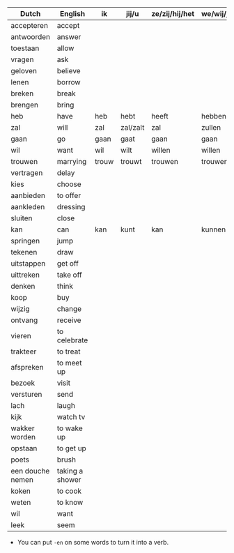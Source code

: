 | Dutch            | English         | ik    | jij/u    | ze/zij/hij/het | we/wij/jullie/u/zij |
|------------------|-----------------|-------|----------|----------------|---------------------|
| accepteren       | accept          |       |          |                |                     |
| antwoorden       | answer          |       |          |                |                     |
| toestaan         | allow           |       |          |                |                     |
| vragen           | ask             |       |          |                |                     |
| geloven          | believe         |       |          |                |                     |
| lenen            | borrow          |       |          |                |                     |
| breken           | break           |       |          |                |                     |
| brengen          | bring           |       |          |                |                     |
| heb              | have            | heb   | hebt     | heeft          | hebben              |
| zal              | will            | zal   | zal/zalt | zal            | zullen              |
| gaan             | go              | gaan  | gaat     | gaan           | gaan                |
| wil              | want            | wil   | wilt     | willen         | willen              |
| trouwen          | marrying        | trouw | trouwt   | trouwen        | trouwen             |
| vertragen        | delay           |       |          |                |                     |
| kies             | choose          |       |          |                |                     |
| aanbieden        | to offer        |       |          |                |                     |
| aankleden        | dressing        |       |          |                |                     |
| sluiten          | close           |       |          |                |                     |
| kan              | can             | kan   | kunt     | kan            | kunnen              |
| springen         | jump            |       |          |                |                     |
| tekenen          | draw            |       |          |                |                     |
| uitstappen       | get off         |       |          |                |                     |
| uittreken        | take off        |       |          |                |                     |
| denken           | think           |       |          |                |                     |
| koop             | buy             |       |          |                |                     |
| wijzig           | change          |       |          |                |                     |
| ontvang          | receive         |       |          |                |                     |
| vieren           | to celebrate    |       |          |                |                     |
| trakteer         | to treat        |       |          |                |                     |
| afspreken        | to meet up      |       |          |                |                     |
| bezoek           | visit           |       |          |                |                     |
| versturen        | send            |       |          |                |                     |
| lach             | laugh           |       |          |                |                     |
| kijk             | watch tv        |       |          |                |                     |
| wakker worden    | to wake up      |       |          |                |                     |
| opstaan          | to get up       |       |          |                |                     |
| poets            | brush           |       |          |                |                     |
| een douche nemen | taking a shower |       |          |                |                     |
| koken            | to cook         |       |          |                |                     |
| weten            | to know         |       |          |                |                     |
| wil              | want            |       |          |                |                     |
| leek             | seem            |       |          |                |                     |

- You can put `-en` on some words to turn it into a verb.